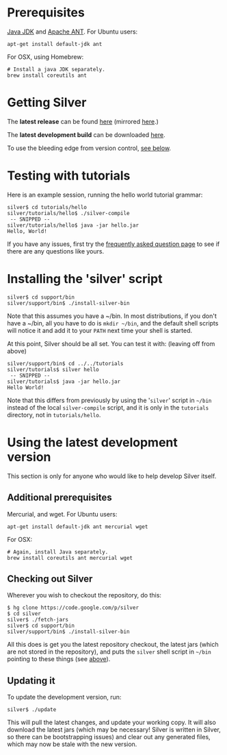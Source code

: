 # Prerequisites #

[Java JDK](http://www.oracle.com/technetwork/java/javase/downloads/index.html) and [Apache ANT](http://ant.apache.org/bindownload.cgi). For Ubuntu users:

```
apt-get install default-jdk ant
```

For OSX, using Homebrew:

```
# Install a java JDK separately.
brew install coreutils ant
```

# Getting Silver #

The **latest release** can be found [here](http://melt.cs.umn.edu/silver/downloads.html) (mirrored [here](http://code.google.com/p/silver/downloads/list).)

The **latest development build** can be downloaded [here](http://melt.cs.umn.edu/downloads/silver-dev/silver-latest.tar.gz).

To use the bleeding edge from version control, [see below](InstallGuide#Using_the_latest_development_version.md).

# Testing with tutorials #

Here is an example session, running the hello world tutorial grammar:

```
silver$ cd tutorials/hello
silver/tutorials/hello$ ./silver-compile
 -- SNIPPED --
silver/tutorials/hello$ java -jar hello.jar
Hello, World!
```

If you have any issues, first try the [frequently asked question page](SilverFAQ.md) to see if there are any questions like yours.

# Installing the 'silver' script #

```
silver$ cd support/bin
silver/support/bin$ ./install-silver-bin
```

Note that this assumes you have a ~/bin. In most distributions, if you don't have a ~/bin, all you have to do is `mkdir ~/bin`, and the default shell scripts will notice it and add it to your `PATH` next time your shell is started.

At this point, Silver should be all set. You can test it with: (leaving off from above)

```
silver/support/bin$ cd ../../tutorials
silver/tutorials$ silver hello
 -- SNIPPED --
silver/tutorials$ java -jar hello.jar
Hello World!
```

Note that this differs from previously by using the '`silver`' script in `~/bin` instead of the local `silver-compile` script, and it is only in the `tutorials` directory, not in `tutorials/hello`.

# Using the latest development version #

This section is only for anyone who would like to help develop Silver itself.

## Additional prerequisites ##

Mercurial, and wget. For Ubuntu users:

```
apt-get install default-jdk ant mercurial wget
```

For OSX:

```
# Again, install Java separately.
brew install coreutils ant mercurial wget
```

## Checking out Silver ##

Wherever you wish to checkout the repository, do this:

```
$ hg clone https://code.google.com/p/silver
$ cd silver
silver$ ./fetch-jars
silver$ cd support/bin
silver/support/bin$ ./install-silver-bin
```

All this does is get you the latest repository checkout, the latest jars (which are not stored in the repository), and puts the `silver` shell script in `~/bin` pointing to these things (see [above](InstallGuide#Installing_the_%27silver%27_script.md)).

## Updating it ##

To update the development version, run:

```
silver$ ./update
```

This will pull the latest changes, and update your working copy. It will also download the latest jars (which may be necessary! Silver is written in Silver, so there can be bootstrapping issues) and clear out any generated files, which may now be stale with the new version.